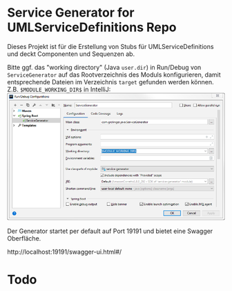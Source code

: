 Service Generator for UMLServiceDefinitions Repo
================================================

Dieses Projekt ist für die Erstellung von Stubs für UMLServiceDefinitions und deckt Componenten und Sequenzen ab.

Bitte ggf. das "working directory" (Java `user.dir`) in Run/Debug von `ServiceGenerator` auf das Rootverzeichnis des 
Moduls konfigurieren, damit entsprechende Dateien im Verzeichnis `target` gefunden werden können.
Z.B. `$MODULE_WORKING_DIR$` in IntelliJ: ![](Intellij_Config.png)

Der Generator startet per default auf Port 19191 und bietet eine Swagger Oberfläche.

http://localhost:19191/swagger-ui.html#/

Todo
====

